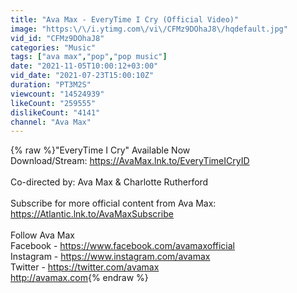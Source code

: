 ```yaml
---
title: "Ava Max - EveryTime I Cry (Official Video)"
image: "https:\/\/i.ytimg.com\/vi\/CFMz9DOhaJ8\/hqdefault.jpg"
vid_id: "CFMz9DOhaJ8"
categories: "Music"
tags: ["ava max","pop","pop music"]
date: "2021-11-05T10:00:12+03:00"
vid_date: "2021-07-23T15:00:10Z"
duration: "PT3M2S"
viewcount: "14524939"
likeCount: "259555"
dislikeCount: "4141"
channel: "Ava Max"
---
```

{% raw %}&quot;EveryTime I Cry&quot; Available Now<br />Download/Stream: <a rel="nofollow" target="blank" href="https://AvaMax.lnk.to/EveryTimeICryID">https://AvaMax.lnk.to/EveryTimeICryID</a><br /><br />Co-directed by: Ava Max &amp; Charlotte Rutherford<br /><br />Subscribe for more official content from Ava Max: <a rel="nofollow" target="blank" href="https://Atlantic.lnk.to/AvaMaxSubscribe">https://Atlantic.lnk.to/AvaMaxSubscribe</a><br /><br />Follow Ava Max<br />Facebook - <a rel="nofollow" target="blank" href="https://www.facebook.com/avamaxofficial">https://www.facebook.com/avamaxofficial</a><br />Instagram - <a rel="nofollow" target="blank" href="https://www.instagram.com/avamax">https://www.instagram.com/avamax</a><br />Twitter - <a rel="nofollow" target="blank" href="https://twitter.com/avamax">https://twitter.com/avamax</a><br /><a rel="nofollow" target="blank" href="http://avamax.com">http://avamax.com</a>{% endraw %}
